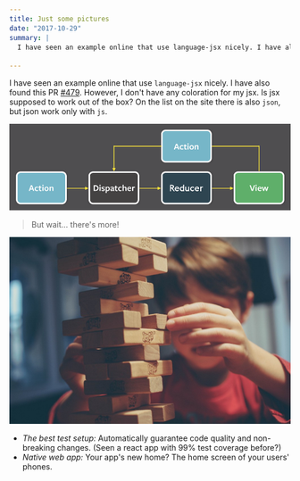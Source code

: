 ```yaml
---
title: Just some pictures
date: "2017-10-29"
summary: |
  I have seen an example online that use language-jsx nicely. I have also found this PR #479. However, I don't have any coloration for my jsx. Is jsx supposed to work out of the box? On the list on the site there is also json, but json work only with js.

---
```


I have seen an example online that use <code>language-jsx</code> nicely. I have also found this PR <a href="https://github.com/PrismJS/prism/pull/479" class="issue-link js-issue-link" data-error-text="Failed to load issue title" data-id="54694395" data-permission-text="Issue title is private" data-url="https://github.com/PrismJS/prism/issues/479">#479</a>. However, I don't have any coloration for my jsx. Is jsx supposed to work out of the box? On the list on the site there is also <code>json</code>, but json work only with <code>js</code>.

![Alt text for first image](images/1.png)

> But wait... there's more!

<img src="images/2.jpeg" alt="second" />

<br />

- *The best test setup:* Automatically guarantee code quality and non-breaking
  changes. (Seen a react app with 99% test coverage before?)
- *Native web app:* Your app's new home? The home screen of your users' phones.

